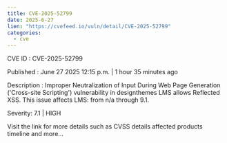 ```yaml
--- 
title: CVE-2025-52799
date: 2025-6-27
lien: "https://cvefeed.io/vuln/detail/CVE-2025-52799"
categories:
  - cve
---
```


CVE ID : CVE-2025-52799

Published :  June 27
2025
12:15 p.m. | 1 hour
35 minutes ago

Description : Improper Neutralization of Input During Web Page Generation ('Cross-site Scripting') vulnerability in designthemes LMS allows Reflected XSS. This issue affects LMS: from n/a through 9.1.

Severity: 7.1 | HIGH

Visit the link for more details
such as CVSS details
affected products
timeline
and more...
